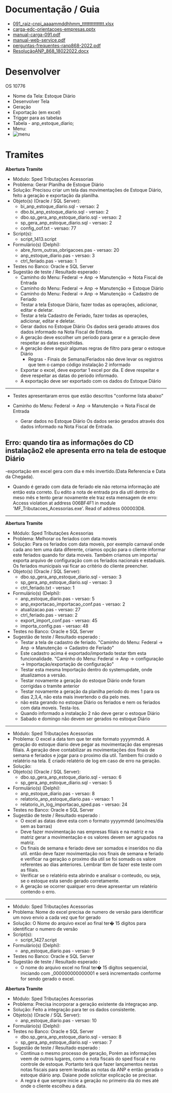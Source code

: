 
# Documentação / Guia
- [091_raiz-cnpj_aaaammddhhmm_ttttttttttttttt.xlsx](/OS/Matheus/10776/Anp_diario/091_raiz-cnpj_aaaammddhhmm_ttttttttttttttt.xlsx) 
- [carga-edc-orientacoes-empresas.pptx](/OS/Matheus/10776/Anp_diario/carga-edc-orientacoes-empresas.pptx)
- [manual-carga-091.pdf](/OS/Matheus/10776/Anp_diario/manual-carga-091.pdf)
- [manual-web-service.pdf](/OS/Matheus/10776/Anp_diario/manual-web-service.pdf)
- [perguntas-frequentes-ranp868-2022.pdf](/OS/Matheus/10776/Anp_diario/perguntas-frequentes-ranp868-2022.pdf)
- [ResoluçãoANP_868_18022022.docx](/OS/Matheus/10776/Anp_diario/Resolu%C3%A7%C3%A3oANP_868_18022022.docx)

# Desenvolver

OS 10776
- Nome da Tela: Estoque Diário
- Desenvolver Tela
- Geração
- Exportação (em excel)
- Trigger para as tabelas
- Tabela - anp_estoque_diario;
- Menu:
- ![menu](/OS/Matheus/10776/diret%C3%B3rio%20do%20novo%20menu.png "Diretório do novo menu")


# Tramites

**Abertura Tramite**

- Módulo: Sped Tributações Acessorias
- Problema: Gerar Planilha de Estoque Diário
- Solução: Precisou criar um tela das movimentações de Estoque Diário, feito a geração e exportação da planilha.
- Objeto(s) (Oracle / SQL Server): 
  - bi_anp_estoque_diario.sql - versao: 2
  - dbo.bi_anp_estoque_diario.sql - versao: 2
  - dbo.sp_gera_anp_estoque_diario.sql - versao: 2
  - sp_gera_anp_estoque_diario.sql - versao: 2
  - config_oof.txt - versao: 77
- Script(s):
  - script_1413.script
- Formulário(s) (Delphi):
  - abre_form_outras_obrigacoes.pas - versao: 20
  - anp_estoque_diario.pas - versao: 3
  - ctrl_feriado.pas - versao: 1
- Testes no Banco: Oracle e SQL Server
- Sugestão de teste / Resultado esperado :
  - Caminho do Menu: Federal -> Anp -> Manutenção -> Nota Fiscal de Entrada
  - Caminho do Menu: Federal -> Anp -> Manutenção -> Estoque Diário
  - Caminho do Menu: Federal -> Anp -> Manutenção -> Cadastro de Feriado
  - Testar a tela Estoque Diário, fazer todas as operações, adicionar, editar e deletar.
  - Testar a tela Cadastro de Feriado, fazer todas as operações, adicionar, editar e deletar.
  - Gerar dados no Estoque Diário Os dados será gerado atraves dos dados informado na Nota Fiscal de Entrada.
  - A geração deve escolher um periodo para gerar e a geração deve respeitar as datas escolhidas.
  - A geração deve seguir algumas regras de filtro para gerar o estoque Diário
	- Regras - Finais de Semana/Feriados não deve levar os registros que tem o campo código instalação 2 informado
  - Exportar o excel, deve exportar 1 excel por dia. E deve respeitar e deve respeitar as datas do periodo informado.
  - A exportação deve ser exportado com os dados do Estoque Diário

-------------------------------------------------------------

- Testes apresentaram erros que estão descritos "conforme lista abaixo"

- Caminho do Menu: Federal -> Anp -> Manutenção -> Nota Fiscal de Entrada
    - Gerar dados no Estoque Diário Os dados seráo gerados através dos dados informado na Nota Fiscal de Entrada. 
  
Erro: quando tira as informações do CD instalação2 ele apresenta erro na tela de estoque Diário
--------------------------------------------------

-exportação em excel gera com dia e mês invertido.(Data Referencia e Data da Chegada).

- Quando é gerado com data de feriado ele não retorna informação até então esta correto. 
Eu edito a nota de entrada pra dia util dentro do meso mês e tento gerar novamente ele traz esta mensagem de erro: 
Access violation at address 006BF4F1 in module 'MF_Tributacoes_Acessorias.exe'. Read of address 000003D8.

---

**Abertura Tramite**

- Módulo: Sped Tributações Acessorias
- Problema: Melhorar os feriados com data moveis
- Solução: Para os feriados com data moveis, por exemplo carnaval onde cada ano tem uma data diferente, criamos opção para o cliente informar este feriados quando for data moveis.
Também criamos um importa/ exporta arquivo de configuração com os feriados nacionais e estaduais. Os feriados municipais vai ficar ao critério do cliente preencher.
- Objeto(s) (Oracle / SQL Server): 
  - dbo.sp_gera_anp_estoque_diario.sql - versao: 3
  - sp_gera_anp_estoque_diario.sql - versao: 3
  - ctrl_feriado.txt - versao: 1
- Formulário(s) (Delphi):
  - anp_estoque_diario.pas - versao: 5
  - anp_exportacao_importacao_conf.pas - versao: 2
  - atualizacao.pas - versao: 27
  - ctrl_feriado.pas - versao: 2
  - export_import_conf.pas - versao: 45
  - importa_config.pas - versao: 48
- Testes no Banco: Oracle e SQL Server
- Sugestão de teste / Resultado esperado :
  - Testar a tela de cadastro de feriado. "Caminho do Menu: Federal -> Anp -> Manutenção -> Cadastro de Feriado"
  - Este cadastro acima é exportado/importado testar tbm esta funcionalidade. "Caminho do Menu: Federal -> Anp -> configuração -> Importação/exportação de configuração"
  - Testar esta mesma Importação dentro do systemupdate, onde atualizamos a versão.
  - Testar novamente a geração do estoque Diário onde foram corrigidas o tramite anterior
  - Testar novamente a geração da planilha periodo do mes 1 para os dias 2,3,4, não esta mais invertendo o dia pelo mes.
  - não esta gerando no estoque Diário os feriados e nem os feriados com data moveis. Testa-los.
  - Quando informado a instalação 2 não deve gerar o estoque Diário
  - Sabado e domingo não devem ser gerados no estoque Diário

----

- Módulo: Sped Tributações Acessorias
- Problema: O excel a data tem que ter este formato yyyymmdd. A geração do estoque diario deve pegar as movimentação das empresas filiais. 
A geração deve contabilizar as movimentações dos finais de semana e feriados e jogar para o proximo dia util.
Tambem foi craido o relatério na tela. E criado relatério de log em caso de erro na geração.
- Solução:         
- Objeto(s) (Oracle / SQL Server): 
  - dbo.sp_gera_anp_estoque_diario.sql - versao: 6
  - sp_gera_anp_estoque_diario.sql - versao: 5
- Formulário(s) (Delphi):
  - anp_estoque_diario.pas - versao: 8
  - relatorio_anp_estoque_diario.pas - versao: 1
  - relatorio_in_log_importacao_sped.pas - versao: 24
- Testes no Banco: Oracle e SQL Server
- Sugestão de teste / Resultado esperado :
  - O excel as datas deve esta com o formato yyyymmdd (ano/mes/dia sem as barras)
  - Deve fazer movimentação nas empresas filiais e na matriz e na matriz gerar a movimentação e os valores devem ser agrupados na matriz.
  - Os finais de semana e feriado deve ser somados e inseridos no dia util. então deve fazer movimentação nos finais de semana e feriado e verificar na geração o proximo dia util
se foi somado os valore referentes ao dias anteriores. Lembrar tbm de fazer este teste com as filiais.
  - Verificar se o relatério esta abrindo e analisar o conteudo, ou seja, se o estoque esta sendo gerado corretamente.
  - A geração se ocorrer qualquer erro deve apresentar um relatério contendo o erro.

---

- Módulo: Sped Tributações Acessorias
- Problema: Nome do excel precisa de numero de versão para identificar um novo envio a cada vez que for gerado
- Solução: O Nome do arquivo excel ao final ter� 15 digitos para identificar o numero de versão
- Script(s):
  - script_1427.script
- Formulário(s) (Delphi):
  - anp_estoque_diario.pas - versao: 9
- Testes no Banco: Oracle e SQL Server
- Sugestão de teste / Resultado esperado :
  - O nome do arquivo excel no final ter� 15 digitos sequencial, iniciando com _000000000000001 e será incrementado conforme for sendo gerado o excel.


**Abertura Tramite**

- Módulo: Sped Tributações Acessorias
- Problema: Precisa incorporar a geração existente da integraçao anp.
- Solução: Feito a integração para ter os dados consistente.
- Objeto(s) (Oracle / SQL Server): 
  - anp_estoque_diario.pas - versao: 10
- Formulário(s) (Delphi):
- Testes no Banco: Oracle e SQL Server
  - dbo.sp_gera_anp_estoque_diario.sql - versao: 8
  - sp_gera_anp_estoque_diario.sql - versao: 7
- Sugestão de teste / Resultado esperado :
  -  Continua o mesmo processo de geração, Porém as informações veem de outros lugares, como a nota fiscais do sped fiscal e no controle de estoque. Portanto terá que fazer lançamentos nestas notas fiscais para serem levadas as notas da ANP e então gerada o estoque diário anp. Daiane pode solicitar explicação se precisar.
  - A regra é que sempre inicie a geração no primeiro dia do mes até onde o cliente escolheu a data.